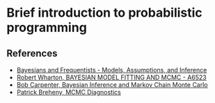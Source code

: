 # Brief introduction to probabilistic programming

## References

* [Bayesians and Frequentists - Models, Assumptions, and Inference](http://csyue.nccu.edu.tw/ch/Bayes%20vs%20Frequentist%20(George%20Casella).pdf)
* [Robert Wharton, BAYESIAN MODEL FITTING AND MCMC - A6523](http://hosting.astro.cornell.edu/~cordes/A6523/Lecture20_A6523_Spring2017.pdf)
* [Bob Carpenter, Bayesian Inference and Markov Chain Monte Carlo](https://github.com/yuehhua/prob-prog.jl/pdf/mlss-carpenter-mcmc.pdf)
* [Patrick Breheny, MCMC Diagnostics](http://web.as.uky.edu/statistics/users/pbreheny/701/s13/notes/3-5.pdf)